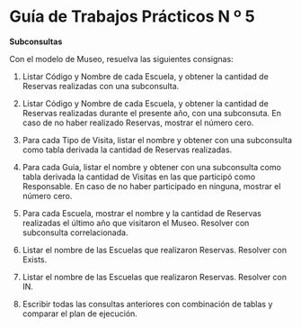Guía de Trabajos Prácticos N º 5
===============================
__Subconsultas__



Con el modelo de Museo, resuelva las siguientes consignas:

 1. Listar Código y Nombre de cada Escuela, y obtener la cantidad de Reservas realizadas con una subconsulta.


 2. Listar Código y Nombre de cada Escuela, y obtener la cantidad de Reservas realizadas durante el presente año, con una subconsuta. En caso de no haber realizado Reservas, mostrar el número cero.


 3. Para cada Tipo de Visita, listar el nombre y obtener con una subconsulta como tabla derivada la cantidad de Reservas realizadas. 


 4. Para cada Guía, listar el nombre y obtener con una subconsulta como tabla derivada la cantidad de Visitas en las que participó como Responsable. En caso de no haber participado en ninguna, mostrar el número cero.


 5. Para cada Escuela, mostrar el nombre y la cantidad de Reservas realizadas el último año que visitaron el Museo. Resolver con subconsulta correlacionada.


 6. Listar el nombre de las Escuelas que realizaron Reservas. Resolver con Exists.


 7. Listar el nombre de las Escuelas que realizaron Reservas. Resolver con IN.


 8. Escribir todas las consultas anteriores con combinación de tablas y comparar el plan de ejecución.
